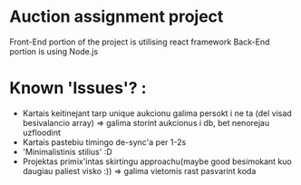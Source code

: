 # Auction assignment project

Front-End portion of the project is utilising react framework
Back-End portion is using Node.js

# Known 'Issues'? :

- Kartais keitinejant tarp unique aukcionu galima persokt i ne ta (del visad besivalancio array) => galima storint aukcionus i db, bet nenorejau uzfloodint
- Kartais pastebiu timingo de-sync'a per 1-2s
- 'Minimalistinis stilius' :D
- Projektas primix'intas skirtingu approachu(maybe good besimokant kuo daugiau paliest visko :)) => galima vietomis rast pasvarint koda
